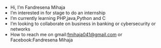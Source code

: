-  Hi, I’m Fandresena Mihaja
-  I’m interested in for stage to do an internship
-  I’m currently learning PHP,java,Python and C
-  I’m looking to collaborate on business in banking or cybersecurity or networks
-  How to reach me on gmail:fmihaja041@gmail.com or Facebook:Fandresena Mihaja

<!---
fmihaja/fmihaja is a ✨ special ✨ repository because its `README.md` (this file) appears on your GitHub profile.
You can click the Preview link to take a look at your changes.
--->
